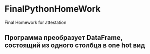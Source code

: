 # FinalPythonHomeWork
Final Homework  for attestation


## Программа преобразует DataFrame, состоящий из одного столбца в one hot вид

